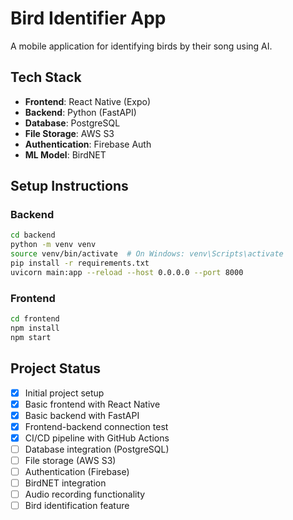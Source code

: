 # Bird Identifier App

A mobile application for identifying birds by their song using AI.

## Tech Stack

- **Frontend**: React Native (Expo)
- **Backend**: Python (FastAPI)
- **Database**: PostgreSQL
- **File Storage**: AWS S3
- **Authentication**: Firebase Auth
- **ML Model**: BirdNET

## Setup Instructions

### Backend
```bash
cd backend
python -m venv venv
source venv/bin/activate  # On Windows: venv\Scripts\activate
pip install -r requirements.txt
uvicorn main:app --reload --host 0.0.0.0 --port 8000
```

### Frontend
```bash
cd frontend
npm install
npm start
```

## Project Status

- [x] Initial project setup
- [x] Basic frontend with React Native
- [x] Basic backend with FastAPI
- [x] Frontend-backend connection test
- [x] CI/CD pipeline with GitHub Actions
- [ ] Database integration (PostgreSQL)
- [ ] File storage (AWS S3)
- [ ] Authentication (Firebase)
- [ ] BirdNET integration
- [ ] Audio recording functionality
- [ ] Bird identification feature
